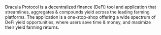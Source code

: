 Dracula Protocol is a decentralized finance (DeFi) tool and application that streamlines, aggregates & compounds yield across the leading farming platforms. The application is a one-stop-shop offering a wide spectrum of DeFi yield opportunities, where users save time & money, and maximize their yield farming returns.